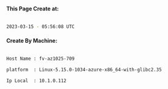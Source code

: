 
   
#### This Page Create at:

```bash

2023-03-15 - 05:56:08 UTC

```

#### Create By Machine:

```bash

Host Name : fv-az1025-709

platform  : Linux-5.15.0-1034-azure-x86_64-with-glibc2.35

Ip Local  : 10.1.0.112

```

